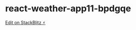 # react-weather-app11-bpdgqe

[Edit on StackBlitz ⚡️](https://stackblitz.com/edit/react-weather-app11-bpdgqe)